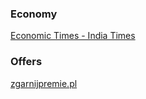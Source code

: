 ### Economy  

[Economic Times - India Times](https://economictimes.indiatimes.com)  

### Offers  

[zgarnijpremie.pl](https://zgarnijpremie.pl/)  
